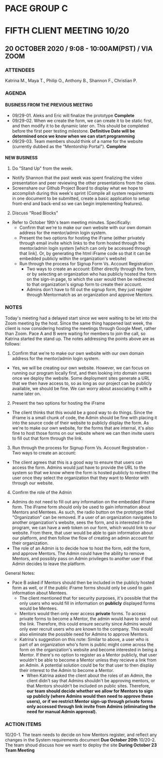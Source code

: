 # PACE GROUP C
# FIFTH CLIENT MEETING 10/20

## 20 OCTOBER 2020 / 9:08 - 10:00AM(PST) / VIA ZOOM

### ATTENDEES
Katrina M., Maya T., Philip O., Anthony B., Shannon F., Christian P.

### AGENDA

#### BUSINESS FROM THE PREVIOUS MEETING
- 09/29-01. Aleks and Eric will finalize the prototype **Complete** 
- 09/29-02. When we create the form, we can create it to be static first, and then modify it to be dynamic later on. This should be completed before the first peer testing milestone. **Definitive Date will be determined once we know when we can start programming**
- 09/29-03. Team members should think of a name for the website (currently dubbed as the "Mentorship Portal"). **Complete**

#### NEW BUSINESS
1. Do "Stand Up" from the week. 
- Notify Shannon that the past week was spent finalizing the video presentation and peer reviewing the other presentations from the class.
- Screenshare our Github Project Board to display what we hope to accomplish during this week's sprint (Compile all system requirements in one document to be submitted, create a basic application to setup front-end and back-end so we can begin implementing features).
2. Discuss "Road Blocks"
- Refer to October 19th's team meeting minutes. Specifically: 
    - Confirm that we're to make our own website with our own domain address for the mentor/admin login system.  
    - Present the two options for hosting the iFrame (either privately through email invite which links to the form hosted through the mentor/admin login system [which can only be accessed through that link]. Or, by generating the html iFrame code so that it can be embedded publicly within the organization's website) 
    - Run through the process for Signup Form Vs. Account Registration 
        - Two ways to create an account: Either directly through the form, or by selecting an organization who has publicly hosted the form on the sign-in page, to which the user would then be redirected to that organization's signup form to create their account.
        - Admins don't have to fill out the signup form, they just register through Mentormatch as an organization and approve Mentors.

### NOTES
Today's meeting had a delayed start since we were waiting to be let into the Zoom meeting by the host. Since the same thing happened last week, the client is now considering hosting the meetings through Google Meet, rather than Zoom. 
Pace A and B were waiting for members to join the call, so Katrina started the stand up. The notes addressing the points above are as follows:
1. Confirm that we're to make our own website with our own domain address for the mentor/admin login system.  
- Yes, we will be creating our own website. However, we can focus on running our program locally first, and then looking into domain names once we deploy the website. Some deployment sites generate a URL that we then have access to, so as long as our project can be publicly available, we should be fine. We can worry about associating it with a name later on.
2. Present the two options for hosting the iFrame
- The client thinks that this would be a good way to do things. Since the iFrame is a small chunk of code, the Admin should be fine with placing it into the source code of their website to publicly display the form. As we're to make our own website, for the forms that are internal, it's also fine to host those forms on our website where we can then invite users to fill out that form through the link. 
3. Run through the process for Signup Form Vs. Account Registration - Two ways to create an account: 
- The client agrees that this is a good way to ensure that users can access the form. Admins would just have to provide the URL to the system so that we know where the form is hosted publicly to redirect the user once they select the organization that they want to Mentor with through our website.
4. Confirm the role of the Admin
- Admins do not need to fill out any information on the embedded iFrame form. The iFrame form should only be used to gain information about Mentors and Mentees. As such, the radio button on the prototype titled "Organization" can be removed. If a user of an organization navigates to another organization's website, sees the form, and is interested in the program, we can have a web token on our form, which would link to our website. From there, that user would be able to gain information about our platform, and then follow the flow of creating an admin account for their organization. 
- The role of an Admin is to decide how to host the form, edit the form, and approve Mentors. The Admin could have the ability to remove Mentors, and possibly pass on Admin privileges to another user if that Admin decides to leave the platform. 

General Notes:
- Pace B asked if Mentors should then be included in the publicly hosted form as well, or if the public iFrame forms should only be used to gain information about Mentees.
    - The client  mentioned that for security purposes, it's possible that the only users who would fill in information on **publicly** displayed forms would be Mentees. 
    - Mentors would then only ever access **private** forms. To access private forms to become a Mentor, the admin would have to send out the link. Therefore, this could ensure security since Admins would only ever recruit users who are known to the company. This would also eliminate the possible need for Admins to approve Mentors. 
    - Katrina's suggestion on this note: Similar to above, a user who is part of an organization who's form is public might come across the form on the organization's website and become interested in being a Mentor. If there's no option to register as a Mentor publicly, that user wouldn't be able to become a Mentor unless they recieve a link from an 
    Admin. A potential solution could be for that user to then display their interest to the Admin to become a Mentor. 
        - When Katrina asked the client about the roles of an Admin, the client didn't say that Admins shouldn't be approving mentors, or that Mentors shouldn't be included on public sites. Therefore, **our team should decide whether we allow for Mentors to sign up publicly (where Admins would then need to approve these users), or if we restrict Mentor sign-up through private forms only accessed through link invite from Admins (eliminating the need for manual Admin approval).**

### ACTION ITEMS
10/20-1. The team needs to decide on how Mentors register, and reflect any changes in the System requirements document **Due October 20th**
10/20-2. The team shoud discuss how we want to deploy the site **During October 23 Team Meeting**
